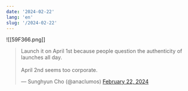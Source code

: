 ```yaml
---
date: '2024-02-22'
lang: 'en'
slug: '/2024-02-22'
---
```


![[59F366.png]]

<blockquote class="twitter-tweet">

<p lang="en" dir="ltr">

Launch it on April 1st because people question the authenticity of launches all day.<br/><br/>April 2nd seems too corporate.

</p>

&mdash; Sunghyun Cho (@anaclumos) <a href="https://twitter.com/anaclumos/status/1760802746826187083?ref_src=twsrc%5Etfw">February 22, 2024</a>

</blockquote>
